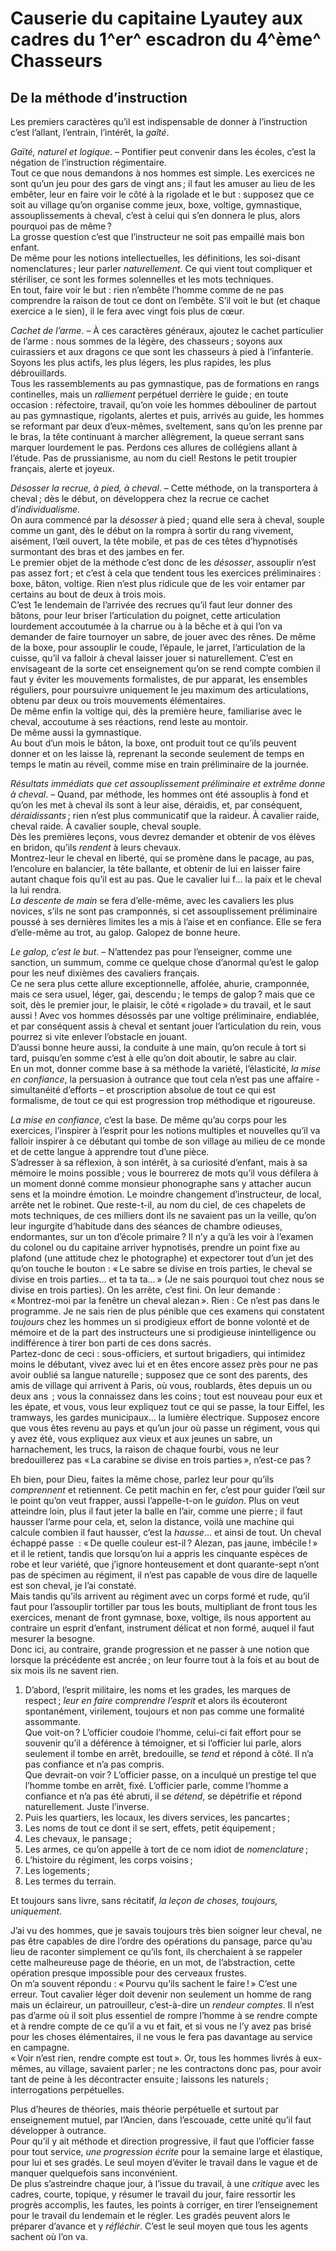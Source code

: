# Causerie du capitaine Lyautey aux cadres du 1^er^ escadron du 4^ème^ Chasseurs

## De la méthode d’instruction

Les premiers caractères qu’il est indispensable de donner à l’instruction c’est
l’allant, l’entrain, l’intérêt, la _gaîté_.

_Gaïté, naturel et logique_. – Pontifier peut convenir dans les écoles, c’est
la négation de l’instruction régimentaire.  
Tout ce que nous demandons à nos hommes est simple. Les exercices ne sont qu’un
jeu pour des gars de vingt ans ; il faut les amuser au lieu de les embêter,
leur en faire voir le côté à la rigolade et le but : supposez que ce soit au
village qu’on organise comme jeux, boxe, voltige, gymnastique, assouplissements
à cheval, c’est à celui qui s’en donnera le plus, alors pourquoi pas de même ?  
La grosse question c’est que l’instructeur ne soit pas empaillé mais bon
enfant.  
De même pour les notions intellectuelles, les définitions, les soi-disant
nomenclatures ; leur parler _naturellement_. Ce qui vient tout compliquer et
stériliser, ce sont les formes solennelles et les mots techniques.  
En tout, faire voir le but : rien n’embête l’homme comme de ne pas comprendre
la raison de tout ce dont on l’embête. S’il voit le but (et chaque exercice a
le sien), il le fera avec vingt fois plus de cœur.

_Cachet de l’arme_. – À ces caractères généraux, ajoutez le cachet particulier
de l’arme : nous sommes de la légère, des chasseurs ; soyons aux cuirassiers et
aux dragons ce que sont les chasseurs à pied à l’infanterie.  
Soyons les plus actifs, les plus légers, les plus rapides, les plus
débrouillards.  
Tous les rassemblements au pas gymnastique, pas de formations en rangs
continelles, mais un _ralliement_ perpétuel derrière le guide ; en toute
occasion : réfectoire, travail, qu’on voie les hommes débouliner de partout au
pas gymnastique, rigolants, alertes et puis, arrivés au guide, les hommes se
reformant par deux d’eux-mêmes, sveltement, sans qu’on les prenne par le bras,
la tête continuant à marcher allègrement, la queue serrant sans marquer
lourdement le pas. Perdons ces allures de collégiens allant à l’étude. Pas de
prussianisme, au nom du ciel! Restons le petit troupier français, alerte et
joyeux.

_Désosser la recrue, à pied, à cheval_. – Cette méthode, on la transportera à
cheval ; dès le début, on développera chez la recrue ce cachet
d’_individualisme_.  
On aura commencé par la _désosser_ à pied ; quand elle sera à cheval, souple
comme un gant, dès le début on la rompra à sortir du rang vivement, aisément,
l’œil ouvert, la tête mobile, et pas de ces têtes d’hypnotisés surmontant des
bras et des jambes en fer.  
Le premier objet de la méthode c’est donc de les _désosser_, assouplir n’est
pas assez fort ; et c’est à cela que tendent tous les exercices préliminaires :
boxe, bâton, voltige. Rien n’est plus ridicule que de les voir entamer par
certains au bout de deux à trois mois.  
C’est 1e lendemain de l’arrivée des recrues qu’il faut leur donner des bâtons,
pour leur briser l’articulation du poignet, cette articulation lourdement
accoutumée à la charrue ou à la bêche et à qui l’on va demander de faire
tournoyer un sabre, de jouer avec des rênes.  De même de la boxe, pour
assouplir le coude, l’épaule, le jarret, l’articulation de la cuisse, qu’il va
falloir à cheval laisser jouer si naturellement. C’est en envisageant de la
sorte cet enseignement qu’on se rend compte combien il faut y éviter les
mouvements formalistes, de pur apparat, les ensembles réguliers, pour
poursuivre uniquement le jeu maximum des articulations, obtenu par deux ou
trois mouvements élémentaires.  
De même enfin la voltige qui, dès la première heure, familiarise avec le
cheval, accoutume à ses réactions, rend leste au montoir.  
De même aussi la gymnastique.  
Au bout d’un mois le bâton, la boxe, ont produit tout ce qu’ils peuvent donner
et on les laisse là, reprenant la seconde seulement de temps en temps le matin
au réveil, comme mise en train préliminaire de la journée.

_Résultats immédiats que cet assouplissement préliminaire et extrême donne à
cheval_. – Quand, par méthode, les hommes ont été assouplis à fond et qu’on les
met à cheval ils sont à leur aise, déraidis, et, par conséquent,
_déraidissants_ ; rien n’est plus communicatif que la raideur. À cavalier
raide, cheval raide. À cavalier souple, cheval souple.  
Dès les premières leçons, vous devrez demander et obtenir de vos élèves en
bridon, qu’ils _rendent_ à leurs chevaux.  
Montrez-leur le cheval en liberté, qui se promène dans le pacage, au pas,
l’encolure en balancier, la tête ballante, et obtenir de lui en laisser faire
autant chaque fois qu’il est au pas. Que le cavalier lui f… la paix et le
cheval la lui rendra.  
_La descente de main_ se fera d’elle-même, avec les cavaliers les plus novices,
s’ils ne sont pas cramponnés, si cet assouplissement préliminaire poussé à ses
dernières limites les a mis à l’aise et en confiance. Elle se fera d’elle-même
au trot, au galop. Galopez de bonne heure.

_Le galop, c’est le but_. – N’attendez pas pour l’enseigner, comme une
sanction, un summum, comme ce quelque chose d’anormal qu’est le galop pour les
neuf dixièmes des cavaliers français.  
Ce ne sera plus cette allure exceptionnelle, affolée, ahurie, cramponnée, mais
ce sera usuel, léger, gai, descendu ; le temps de galop ? mais que ce soit, dès
le premier jour, le plaisir, le côté « rigolade » du travail, et le saut aussi
! Avec vos hommes désossés par une voltige préliminaire, endiablée, et par
conséquent assis à cheval et sentant jouer l’articulation du rein, vous pourrez
si vite enlever l’obstacle en jouant.  
D’aussi bonne heure aussi, la conduite à une main, qu’on recule à tort si tard,
puisqu’en somme c’est à elle qu’on doit aboutir, le sabre au clair.  
En un mot, donner comme base à sa méthode la variété, l’élasticité, _la mise en
confiance_, la persuasion à outrance que tout cela n’est pas une affaire -
simultanéité d’efforts – et proscription absolue de tout ce qui est formalisme,
de tout ce qui est progression trop méthodique et rigoureuse.

_La mise en confiance_, c’est la base. De même qu’au corps pour les exercices,
l’inspirer à l’esprit pour les notions multiples et nouvelles qu’il va falloir
inspirer à ce débutant qui tombe de son village au milieu de ce monde et de
cette langue à apprendre tout d’une pièce.  
S’adresser à sa réflexion, à son intérêt, à sa curiosité d’enfant, mais à sa
mémoire le moins possible ; vous le bourrerez de mots qu’il vous défilera à un
moment donné comme monsieur phonographe sans y attacher aucun sens et la
moindre émotion. Le moindre changement d’instructeur, de local, arrête net le
robinet.  Que reste-t-il, au nom du ciel, de ces chapelets de mots techniques,
de ces milliers dont ils ne savaient pas un la veille, qu’on leur ingurgite
d’habitude dans des séances de chambre odieuses, endormantes, sur un ton
d’école primaire ? Il n’y a qu’à les voir à l’examen du colonel ou du capitaine
arriver hypnotisés, prendre un point fixe au plafond (une attitude chez le
photographe) et expectorer tout d’un jet des qu’on touche le bouton : « Le
sabre se divise en trois parties, le cheval se divise en trois parties… et ta
ta ta… » (Je ne sais pourquoi tout chez nous se divise en trois parties). On
les arrête, c’est fini. On leur demande : « Montrez-moi par la fenêtre un
cheval alezan ». Rien : Ce n’est pas dans le programme. Je ne sais rien de plus
pénible que ces examens qui constatent _toujours_ chez les hommes un si
prodigieux effort de bonne volonté et de mémoire et de la part des instructeurs
une si prodigieuse inintelligence ou indifférence à tirer bon parti de ces dons
sacrés.  
Partez-donc de ceci : sous-officiers, et surtout brigadiers, qui intimidez
moins le débutant, vivez avec lui et en êtes encore assez près pour ne pas
avoir oublié sa langue naturelle ; supposez que ce sont des parents, des amis
de village qui arrivent à Paris, où vous, roublards, êtes depuis un ou deux ans
 ; vous la connaissez dans les coins ; tout est nouveau pour eux et les épate, et
vous, vous leur expliquez tout ce qui se passe, la tour Eiffel, les tramways,
les gardes municipaux… la lumière électrique. Supposez encore que vous êtes
revenu au pays et qu’un jour où passe un régiment, vous qui y avez été, vous
expliquez aux vieux et aux jeunes un sabre, un harnachement, les trucs, la
raison de chaque fourbi, vous ne leur bredouillerez pas « La carabine se divise
en trois parties », n’est-ce pas ?

Eh bien, pour Dieu, faites la même chose, parlez leur pour qu’ils _comprennent_
et retiennent. Ce petit machin en fer, c’est pour guider l’œil sur le point
qu’on veut frapper, aussi l’appelle-t-on le _guidon_. Plus on veut atteindre
loin, plus il faut jeter la balle en l’air, comme une pierre ; il faut hausser
l’arme pour cela, et, selon la distance, voilà une machine qui calcule combien
il faut hausser, c’est la _hausse_… et ainsi de tout. Un cheval échappé passe
 : « De quelle couleur est-il ? Alezan, pas jaune, imbécile ! » et il le
retient, tandis que lorsqu’on lui a appris les cinquante espèces de robe et
leur variété, que j’ignore honteusement et dont quarante-sept n’ont pas de
spécimen au régiment, il n’est pas capable de vous dire de laquelle est son
cheval, je l’ai constaté.  
Mais tandis qu’ils arrivent au régiment avec un corps formé et rude, qu’il faut
pour l’assouplir tortiller par tous les bouts, multipliant de front tous les
exercices, menant de front gymnase, boxe, voltige, ils nous apportent au
contraire un esprit d’enfant, instrument délicat et non formé, auquel il faut
mesurer la besogne.  
Donc ici, au contraire, grande progression et ne passer à une notion que
lorsque la précédente est ancrée ; on leur fourre tout à la fois et au bout de
six mois ils ne savent rien.  

1. D’abord, l’esprit militaire, les noms et les grades, les marques de respect ;
_leur en faire comprendre l’esprit_ et alors ils écouteront spontanément,
virilement, toujours et non pas comme une formalité assommante.  
Que voit-on ? L’officier coudoie l’homme, celui-ci fait effort pour se souvenir
qu’il a déférence à témoigner, et si l’officier lui parle, alors seulement il
tombe en arrêt, bredouille, se _tend_ et répond à côté. Il n’a pas confiance et
n’a pas compris.  
Que devrait-on voir ? L’officier passe, on a inculqué un prestige tel que
l’homme tombe en arrêt, fixé. L’officier parle, comme l’homme a confiance et
n’a pas été abruti, il se _détend_, se dépétrifie et répond naturellement.
Juste l’inverse.  
2. Puis les quartiers, les locaux, les divers services, les
pancartes ;
3. Les noms de tout ce dont il se sert, effets, petit équipement ;
4. Les chevaux, le pansage ;
5. Les armes, ce qu’on appelle à tort de ce nom idiot de _nomenclature_ ;
6. L’histoire du régiment, les corps voisins ;
7. Les logements ;
8. Les termes du terrain.

Et toujours sans livre, sans récitatif, _la leçon de choses, toujours,
uniquement_.

J’ai vu des hommes, que je savais toujours très bien soigner leur cheval, ne
pas être capables de dire l’ordre des opérations du pansage, parce qu’au lieu
de raconter simplement ce qu’ils font, ils cherchaient à se rappeler cette
malheureuse page de théorie, en un mot, de l’abstraction, cette opération
presque impossible pour des cerveaux frustes.  
On m’a souvent répondu : « Pourvu qu’ils sachent le faire ! » C’est une erreur.
Tout cavalier léger doit devenir non seulement un homme de rang mais un
éclaireur, un patrouilleur, c’est-à-dire un _rendeur comptes_. Il n’est pas
d’arme où il soit plus essentiel de rompre l’homme à se rendre compte et à
rendre compte de ce qu’il a vu et fait, et si vous ne l’y avez pas brisé pour
les choses élémentaires, il ne vous le fera pas davantage au service en
campagne.  
« Voir n’est rien, rendre compte est tout ». Or, tous les hommes livrés à
eux-mêmes, au village, savaient parler ; ne les contractons donc pas, pour
avoir tant de peine à les décontracter ensuite ; laissons les naturels ;
interrogations perpétuelles.

Plus d’heures de théories, mais théorie perpétuelle et surtout par enseignement
mutuel, par l’Ancien, dans l’escouade, cette unité qu’il faut développer à
outrance.  
Pour qu’il y ait méthode et direction progressive, il faut que l’officier fasse
pour tout service, _une progression écrite_ pour la semaine large et élastique,
pour lui et ses gradés. Le seul moyen d’éviter le travail dans le vague et de
manquer quelquefois sans inconvénient.  
De plus s’astreindre chaque jour, à l’issue du travail, à une _critique_ avec
les cadres, courte, topique, y résumer le travail du jour, faire ressortir les
progrès accomplis, les fautes, les points à corriger, en tirer l’enseignement
pour le travail du lendemain et le régler. Les gradés peuvent alors le préparer
d’avance et y _réfléchir_. C’est le seul moyen que tous les agents sachent où
l’on va.
